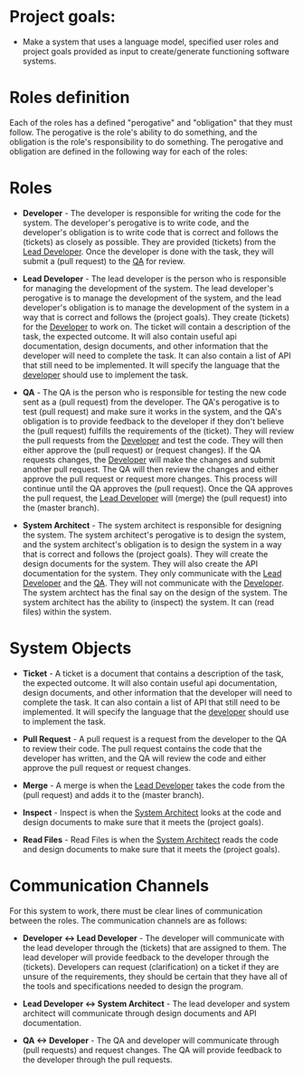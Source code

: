 # Project goals:
* Make a system that uses a language model, specified user roles and project goals provided as input to create/generate functioning software systems.

# Roles definition
Each of the roles has a defined "perogative" and "obligation" that they must follow. The perogative is the role's ability to do something, and the obligation is the role's responsibility to do something. The perogative and obligation are defined in the following way for each of the roles:

# Roles
* **Developer** - The developer is responsible for writing the code for the system. The developer's perogative is to write code, and the developer's obligation is to write code that is correct and follows the (tickets) as closely as possible. They are provided (tickets) from the [Lead Developer](#lead-developer). Once the developer is done with the task, they will submit a (pull request) to the [QA](#qa) for review. 

* **Lead Developer** - The lead developer is the person who is responsible for managing the development of the system. The lead developer's perogative is to manage the development of the system, and the lead developer's obligation is to manage the development of the system in a way that is correct and follows the (project goals). They create (tickets) for the [Developer](#developer) to work on. The ticket will contain a description of the task, the expected outcome. It will also contain useful api documentation, design documents, and other information that the developer will need to complete the task. It can also contain a list of API that still need to be implemented. It will specify the language that the [developer](#developer) should use to implement the task. 

* **QA** - The QA is the person who is responsible for testing the new code sent as a (pull request) from the developer. The QA's perogative is to test (pull request) and make sure it works in the system, and the QA's obligation is to provide feedback to the developer if they don't believe the (pull request) fulfills the requirements of the (ticket). They will review the pull requests from the [Developer](#developer) and test the code. They will then either approve the (pull request) or (request changes). If the QA requests changes, the [Developer](#developer) will make the changes and submit another pull request. The QA will then review the changes and either approve the pull request or request more changes. This process will continue until the QA approves the (pull request). Once the QA approves the pull request, the [Lead Developer](#lead-developer) will (merge) the (pull request) into the (master branch).

* **System Architect** - The system architect is responsible for designing the system. The system architect's perogative is to design the system, and the system architect's obligation is to design the system in a way that is correct and follows the (project goals). They will create the design documents for the system. They will also create the API documentation for the system. They only communicate with the [Lead Developer](#lead-developer) and the [QA](#qa). They will not communicate with the [Developer](#developer). The system archtect has the final say on the design of the system. The system architect has the ability to (inspect) the system. It can (read files) within the system.

# System Objects
* **Ticket** - A ticket is a document that contains a description of the task, the expected outcome. It will also contain useful api documentation, design documents, and other information that the developer will need to complete the task. It can also contain a list of API that still need to be implemented. It will specify the language that the [developer](#developer) should use to implement the task.

*  **Pull Request** - A pull request is a request from the developer to the QA to review their code. The pull request contains the code that the developer has written, and the QA will review the code and either approve the pull request or request changes.

* **Merge** - A merge is when the [Lead Developer](#lead-developer) takes the code from the (pull request) and adds it to the (master branch).

* **Inspect** - Inspect is when the [System Architect](#system-architect) looks at the code and design documents to make sure that it meets the (project goals).

* **Read Files** - Read Files is when the [System Architect](#system-architect) reads the code and design documents to make sure that it meets the (project goals).

# Communication Channels
For this system to work, there must be clear lines of communication between the roles. The communication channels are as follows:


* **Developer <-> Lead Developer** - The developer will communicate with the lead developer through the (tickets) that are assigned to them. The lead developer will provide feedback to the developer through the (tickets). Developers can request (clarification) on a ticket if they are unsure of the requirements, they should be certain that they have all of the tools and specifications needed to design the program.

* **Lead Developer <-> System Architect** - The lead developer and system architect will communicate through design documents and API documentation.

* **QA <-> Developer** - The QA and developer will communicate through (pull requests) and request changes. The QA will provide feedback to the developer through the pull requests.